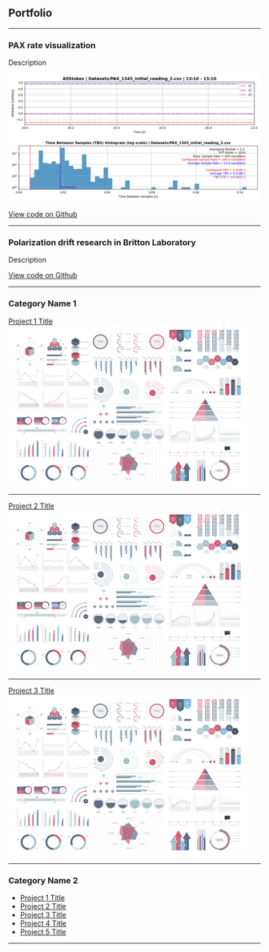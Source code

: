 ## Portfolio

---

### PAX rate visualization

Description

<img src="_projects/britton_lab/meas_1.png?raw=true"/>

<img src="_projects/britton_lab/hist_1.png?raw=true"/>

[View code on Github](https://github.com/evanshaped/PAX-rate-visualization)

---

### Polarization drift research in Britton Laboratory

Description

[View code on Github](https://github.com/evanshaped/BrittonPolRepo)

---

### Category Name 1 

[Project 1 Title](/sample_page)
<img src="images/dummy_thumbnail.jpg?raw=true"/>

---
[Project 2 Title](/pdf/sample_presentation.pdf)
<img src="images/dummy_thumbnail.jpg?raw=true"/>

---
[Project 3 Title](http://example.com/)
<img src="images/dummy_thumbnail.jpg?raw=true"/>

---

### Category Name 2

- [Project 1 Title](http://example.com/)
- [Project 2 Title](http://example.com/)
- [Project 3 Title](http://example.com/)
- [Project 4 Title](http://example.com/)
- [Project 5 Title](http://example.com/)

---
